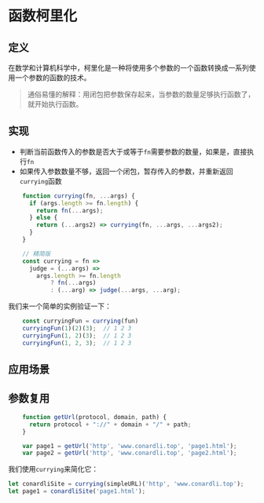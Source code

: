 # 函数柯里化

## 定义

在数学和计算机科学中，柯里化是一种将使用多个参数的一个函数转换成一系列使用一个参数的函数的技术。

> 通俗易懂的解释：用闭包把参数保存起来，当参数的数量足够执行函数了，就开始执行函数。

## 实现

- 判断当前函数传入的参数是否大于或等于`fn`需要参数的数量，如果是，直接执行`fn`
- 如果传入参数数量不够，返回一个闭包，暂存传入的参数，并重新返回`currying`函数

```js
    function currying(fn, ...args) {
      if (args.length >= fn.length) {
        return fn(...args);
      } else {
        return (...args2) => currying(fn, ...args, ...args2);
      }
    }

    // 精简版
    const currying = fn =>
      judge = (...args) =>
        args.length >= fn.length
            ? fn(...args)
            : (...arg) => judge(...args, ...arg);
```

我们来一个简单的实例验证一下：

```js
    const curryingFun = currying(fun)
    curryingFun(1)(2)(3);  // 1 2 3 
    curryingFun(1, 2)(3);  // 1 2 3 
    curryingFun(1, 2, 3);  // 1 2 3 
```

## 应用场景

## 参数复用

```js
    function getUrl(protocol, domain, path) {
      return protocol + "://" + domain + "/" + path;
    }

    var page1 = getUrl('http', 'www.conardli.top', 'page1.html');
    var page2 = getUrl('http', 'www.conardli.top', 'page2.html');
```

我们使用`currying`来简化它：

```js
let conardliSite = currying(simpleURL)('http', 'www.conardli.top');
let page1 = conardliSite('page1.html');    
```
